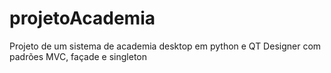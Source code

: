 # projetoAcademia
Projeto de um sistema de academia desktop em python e QT Designer com padrões MVC, façade e singleton
